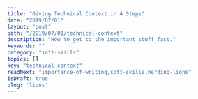 ```yaml
---
title: "Giving Technical Context in 4 Steps"
date: "2019/07/01"
layout: "post"
path: "/2019/07/01/technical-context"
description: "How to get to the important stuff fast."
keywords: ""
category: "soft-skills"
topics: []
key: "technical-context"
readNext: "importance-of-writing,soft-skills,herding-lions"
isDraft: true
blog: 'lions'
---
```

